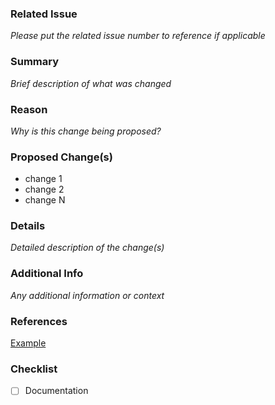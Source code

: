 ### Related Issue
_Please put the related issue number to reference if applicable_  

### Summary
_Brief description of what was changed_

### Reason
_Why is this change being proposed?_

### Proposed Change(s)
- change 1
- change 2
- change N

### Details
_Detailed description of the change(s)_

### Additional Info
_Any additional information or context_

### References
[Example](www.microsoft.com)

### Checklist
- [ ] Documentation
